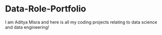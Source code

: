 # Data-Role-Portfolio



I am Aditya Misra and here is all my coding projects relating to data science and data engineering!


